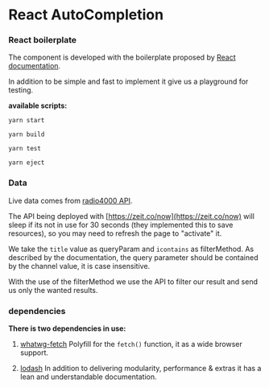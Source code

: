 # React AutoCompletion

### React boilerplate

The component is developed with the boilerplate proposed by [React documentation](https://facebook.github.io/react/docs/installation.html).

In addition to be simple and fast to implement it give us a playground for testing.

**available scripts:**

`yarn start`

`yarn build`

`yarn test`

`yarn eject`

### Data

Live data comes from [radio4000 API](https://github.com/internet4000/radio4000-api-docs).

The API being deployed with [https://zeit.co/now](https://zeit.co/now) will sleep if its not in use for 30 seconds (they implemented this to save resources), so you may need to refresh the page to "activate" it.

We take the `title` value as queryParam and `icontains` as filterMethod.
As described by the documentation, the query parameter should be contained by the channel value, it is case insensitive.

With the use of the filterMethod we use the API to filter our result and send us only the wanted results.  

### dependencies

**There is two dependencies in use:**
1. [whatwg-fetch](https://github.com/github/fetch)
	Polyfill for the `fetch()` function, it as a wide browser support.

2. [lodash](https://lodash.com/)
	In addition to delivering modularity, performance & extras it has a lean and understandable documentation.
